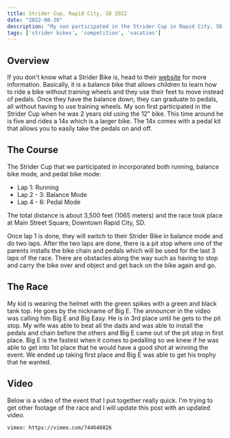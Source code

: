 ```yaml
---
title: Strider Cup, Rapid City, SD 2022
date: "2022-08-30"
description: "My son participated in the Strider Cup in Rapid City, SD in August, 2022. This post contains information about our trip."
tags: ['strider bikes', 'competition', 'vacation']
---
```


## Overview

If you don't know what a Strider Bike is, head to their [website](https://striderbikes.com) for more information. Basically, it is a balance bike that allows children to learn how to ride a bike without training wheels and they use their feet to move instead of pedals. Once they have the balance down, they can graduate to pedals, all without having to use training wheels. My son first participated in the Strider Cup when he was 2 years old using the 12" bike. This time around he is five and rides a 14x which is a larger bike. The 14x comes with a pedal kit that allows you to easily take the pedals on and off.

## The Course

The Strider Cup that we participated in incorporated both running, balance bike mode, and pedal bike mode:

- Lap 1: Running
- Lap 2 - 3: Balance Mode
- Lap 4 - 6: Pedal Mode

The total distance is about 3,500 feet (1065 meters) and the race took place at Main Street Square, Downtown Rapid City, SD.

Once lap 1 is done, they will switch to their Strider Bike in balance mode and do two laps. After the two laps are done, there is a pit stop where one of the parents installs the bike chain and pedals which will be used for the last 3 laps of the race. There are obstacles along the way such as having to stop and carry the bike over and object and get back on the bike again and go.

## The Race

My kid is wearing the helmet with the green spikes with a green and black tank top. He goes by the nickname of Big E. The announcer in the video was calling him Big E and Big Easy. He is in 3rd place until he gets to the pit stop. My wife was able to beat all the dads and was able to install the pedals and chain before the others and Big E came out of the pit stop in first place. Big E is the fastest when it comes to pedalling so we knew if he was able to get into 1st place that he would have a good shot at winning the event. We ended up taking first place and Big E was able to get his trophy that he wanted.

## Video

Below is a video of the event that I put together really quick. I'm trying to get other footage of the race and I will update this post with an updated video.

`vimeo: https://vimeo.com/744648826`
